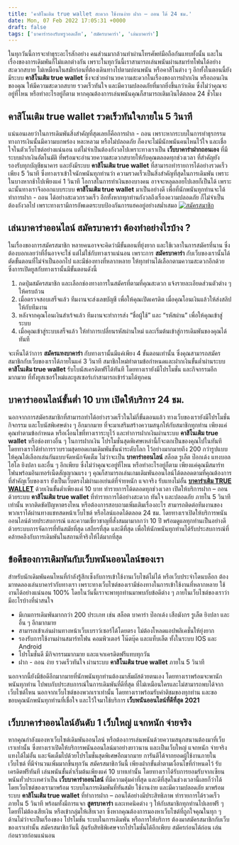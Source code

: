 ```yaml
---
title: 'คาสิโนเติม true wallet สะดวก ใช้งานง่าย ฝาก – ถอน ได้ 24 ชม.'
date: Mon, 07 Feb 2022 17:05:31 +0000
draft: false
tags: ['บาคาร่ารองรับทรูวอลเล็ท', 'สมัครบาคาร่า', 'เล่นบาคาร่า']
---
```


ในทุกวันนี้การจะทำธุระอะไรสักอย่าง คนส่วนมากล้วนทำผ่านโทรศัพท์มือถือกันแทบทั้งนั้น และในเรื่องของการเดิมพันก็ไม่แตกต่างกัน เพราะในทุกวันนี้เราสามารถเล่นพนันผ่านสมาร์ทโฟนได้อย่างสะดวกสบาย ไม่เหมือนในสมัยก่อนที่ต้องเดินทางไปตามบ่อนพนัน หรือคาสิโนต่าง ๆ อีกทั้งในตอนนี้ยังมีระบบ **คาสิโนเติม true wallet** ซึ่งจะช่วยอำนวยความสะดวกในเรื่องของการฝากเงิน หรือถอนเงินของคุณ ให้มีความสะดวกสบาย รวดเร็วทันใจ และมีความปลอดภัยที่มากยิ่งขึ้นกว่าเดิม ซึ่งไม่ว่าคุณจะอยู่ที่ไหน หรือทำอะไรอยู่ก็ตาม หากคุณต้องการเล่นพนันคุณก็สามารถเติมเงินได้ตลอด 24 ชั่วโมง

**คาสิโนเติม true wallet รวดเร็วทันใจภายใน 5 วินาที**
-----------------------------------------------------

แน่นอนเลยว่าในการเดิมพันสิ่งสำคัญที่สุดเลยก็คือการฝาก - ถอน เพราะหากระบบในการทำธุรกรรมทางการเงินนั้นมีความบกพร่อง หละหลวม หรือไม่ปลอดภัย ก็คงจะไม่มีนักพนันคนไหนไว้ใจ และเชื่อใจในตัวเว็บไซต์อย่างแน่นอน แต่ไม่จำเป็นต้องกังวลไปเพราะทางเราเป็น **เว็บบาคาร่าฝากถอนเอง** ที่มีระบบฝากเงินอัตโนมัติ ที่พร้อมจะอำนวยความสะดวกสบายให้กับคุณตลอดทุกช่วงเวลา ที่สำคัญยังรองรับทุกบัญชีธนาคาร และยังมีระบบ **คาสิโนเติม true wallet** ที่สามารถทำรายการได้อย่างรวดเร็วเพียง 5 วินาที ซึ่งทางเราเข้าใจนักพนันทุกท่านว่า ความรวดเร็วเป็นสิ่งสำคัญที่สุดในการเดิมพัน เพราะในบางหากช้าไปเพียงแค่ 1 วินาที โอกาสในการทำเงินของบางคน อาจจะหลุดลอยไปเลยก็เป็นได้ เพราะฉะนั้นทางเราจึงออกแบบระบบ **คาสิโนเติม true wallet** มาเป็นอย่างดี เพื่อที่นักพนันทุกท่านจะได้ทำการฝาก - ถอน ได้อย่างสะดวกรวดเร็ว อีกทั้งหากทุกท่านกังวลถึงเรื่องความปลอดภัย ก็ไม่จำเป็นต้องกังวลไป เพราะทางเรามีการอัพเดตระบบป้องกันการแฮคอยู่อย่างสม่ำเสมอ [![สมัครสมาชิก](register-button.png)](https://member.ufarec.com/register/?s=avfreex24;lang=th)

**เล่นบาคาร่าออนไลน์ สมัครบาคาร่า ต้องทำอย่างไรบ้าง ?**
-------------------------------------------------------

ในเรื่องของการสมัครสมาชิก หลายคนอาจจะคิดว่ามีขั้นตอนที่ยุ่งยาก และใช้เวลาในการสมัครที่นาน ซึ่งต้องบอกเลยว่าที่อื่นอาจจะใช่ แต่ไม่ใช่กับทางเราแน่นอน เพราะการ **สมัครบาคาร่า** กับเว็บของเรานั้นได้ตัดขั้นตอนที่ไม่จำเป็นออกไป และมีช่องทางที่หลากหลาย ให้ทุกท่านได้เลือกตามความสะดวกอีกด้วย ซึ่งการเปิดยูสกับทางเรานั้นมีขั้นตอนดังนี้

1.  กดปุ่มสมัครสมาชิก และเลือกช่องทางการในสมัครที่ตามที่คุณสะดวก แจ้งรายละเอียดส่วนตัวต่าง ๆ ให้ครบถ้วน
2.  เมื่อตรวจสอบเสร็จแล้ว ทีมงานจะส่งเลขบัญชี เพื่อให้คุณเปิดเครดิต เมื่อคุณโอนเงินแล้วให้ส่งสลิปให้กับทีมงาน
3.  หลังจากคุณโอนเงินสำเร้จแล้ว ทีมงานจะทำการส่ง “ชื่อผู้ใช้” และ “รหัสผ่าน” เพื่อให้คุณเข้าสู่ระบบ
4.  เมื่อคุณเข้าสู่ระบบเสร็จแล้ว ให้ทำการเปลี่ยนรหัสผ่านใหม่ และเริ่มต้นเข้าสู่การเดิมพันของคุณได้ทันที

จะเห็นได้ว่าการ **สมัครแทงบาคาร่า** กับทางเรานั้นมีแค่เพียง 4 ขั้นตอนเท่านั้น ซึ่งคุณสามารถสมัครสมาชิกกับเว็บของเราได้ภายในแค่ 3 วินาที สมาชิกใหม่ทำตามข้อกำหนดและฝากเงินขั้นต่ำผ่านระบบ **คาสิโนเติม true wallet** รับโบนัสเครดิตฟรีได้ทันที โดยทางเรายังมีโปรโมชั่น และกิจกรรมอีกมากมาย ที่ทั้งยูสเซอร์ใหม่และยูสเซอร์เก่าสามารถเข้าร่วมได้ทุกคน

**บาคาร่าออนไลน์ขั้นต่ำ 10 บาท เปิดให้บริการ 24 ชม.**
-----------------------------------------------------

นอกจากการสมัครสมาชิกที่สามารถทำได้อย่างรวดเร็วในไม่กี่ขั้นตอนแล้ว ทางเว็บของเรายังมีโปรโมชั่น กิจกรรม และโบนัสพิเศษต่าง ๆ อีกมากมาย ที่จะมาเสริมสร้างความสนุกให้กับสมาชิกทุกท่าน เพียงแค่คุณทำตามข้อกำหนด หรือเงื่อนไขที่ทางเราระบุไว้ และทำการฝากเงินผ่านระบบ **คาสิโนเติม true wallet** หรือช่องทางอื่น ๆ ในการฝากเงิน โปรโมชั่นสุดพิเศษเหล่านี้ก็จะตกเป็นของคุณไปในทันที โดยทางเราได้ทำการรวบรวมสุดยอดเกมเดิมพันชั้นนำระดับโลก ไว้อย่างมากมายถึง 200 กว่ารูปแบบให้คุณได้เลือกเล่นกันแบบจัดหนักจัดเต็ม ไม่ว่าจะเป็น **บาคาร่าออนไลน์** สล็อต รูเล็ต ป๊อกเด้ง แทงบอล ไฮโล ยิงปลา และอื่น ๆ อีกเพียบ ซึ่งไม่ว่าคุณจะอยู่ที่ไหน หรือทำอะไรอยู่ก็ตาม เพียงแค่คุณมีสมาร์ทโฟนพร้อมอินเทอร์เน็ตสัญญาณแรง ๆ คุณก็สามารถเล่นเกมเดิมพันออนไลน์ได้ตลอดตามที่คุณต้องการ ที่สำคัญเว็บของเรา ยังเป็นเว็บตรงไม่ผ่านเอเย่นต์ที่จ่ายหนัก แจกจริง รับแทงไม่อั้น [**บาคาร่าเติม TRUE WALLET**](/บาคาร่าเติม-true-wallet/) ด้วยเงินขั้นต่ำเพียงแค่ 10 บาท ทำรายการได้ตลอดทุกช่วงเวลา เปิดให้บริการฝาก – ถอน ด้วยระบบ **คาสิโนเติม true wallet** ที่ทำรายการได้อย่างสะดวก ทันใจ และปลอดภัย ภายใน 5 วินาทีเท่านั้น หากติดขัดปัญหาตรงไหน หรือต้องการสอบถามเพิ่มเติมเรื่องอะไร สามารถติดต่อทีมงานของพวกเราได้ผ่านทางแชทสดหน้าเว็บไซต์ หรือไลน์แอดได้ตลอด 24 ชม. โดยทางเราเปิดให้บริการพนันออนไลน์ด้วยประสบการณ์ และความเชี่ยวชาญที่สั่งสมมามากกว่า 10 ปี พร้อมดูแลทุกท่านเป็นอย่างดี ด้วยระบบการจัดการที่ทันสมัยที่สุด เสถียรที่สุด และดีที่สุด เพื่อให้นักพนันทุกท่านได้รับประสบการณ์ที่คล้ายคลึงกับการเดิมพันในสถานที่จริงให้ได้มากที่สุด

**ข้อดีของการเดิมพันกับเว็บพนันออนไลน์ของเรา**
----------------------------------------------

สำหรับนักเดิมพันคนไหนที่กำลังรู้สึกเซ็งกับการเข้าใช้งานเว็บไซต์ไม่ได้ หรือเว็บประจำโดนบล็อก ต้องมาทดลองเล่นบาคาร่ากับทางเรา เพราะทางเว็บไซต์ของเรามีช่องทางในการเข้าใช้งานที่หลากหลาย ใช้งานได้อย่างแน่นอน 100% โดยในวันนี้เราจะพาทุกท่านมาพบกับข้อดีต่าง ๆ ภายในเว็บไซต์ของเราว่ามีอะไรบ้างที่น่าสนใจ

*   มีเกมการเดิมพันมากกว่า 200 ประเภท เช่น สล็อต บาคาร่า ป๊อกเด้ง เสือมังกร รูเล็ต ยิงปลา และอื่น ๆ อีกมากมาย
*   สามารถเข้าเล่นผ่านทางหน้าเว็บเบราว์เซอร์ได้โดยตรง ไม่ต้องโหลดแอปพลิเคชั่นให้ยุ่งยาก
*   รองรับการใช้งานผ่านสมาร์ทโฟน คอมพิวเตอร์ โน๊ตบุ๊ค และแท็บเล็ต ทั้งในระบบ IOS และ Android
*   โปรโมชั่นดี มีกิจกรรมมากมาย และแจกเครดิตฟรีแทบทุกวัน
*   ฝาก - ถอน ง่าย รวดเร็วทันใจ ผ่านระบบ **คาสิโนเติม true wallet** ภายใน 5 วินาที

นอกจากนี้ยังมีข้อดีอีกมากมายที่นักพนันทุกท่านต้องมาสัมผัสด้วยตนเอง โดยทางเราพร้อมจะพานักพนันทุกท่าน ไปพบกับประสบการณ์ในการเดิมพันที่ดีที่สุด ที่ไม่เหมือนใครและไม่สามารถพบได้จากเว็บไซต์ไหน นอกจากเว็บไซต์ของพวกเราเท่านั้น โดยทางเราพร้อมรับคำติชมของทุกท่าน และขอขอบคุณนักพนันทุกท่านที่เชื่อใจ และไว้ใจมาใช้บริการ **เว็บพนันออนไลน์ที่ดีที่สุด** **2021**

**เว็บบาคาร่าออนไลน์อันดับ 1 เว็บใหญ่ แจกหนัก จ่ายจริง**
--------------------------------------------------------

หากคุณกำลังมองหาเว็บไซต์เดิมพันออนไลน์ หรือต้องการเล่นพนันด้วยความสนุกสนานต้องมาที่เว็บเราเท่านั้น ซึ่งทางเราเปิดให้บริการพนันออนไลน์มาอย่างยาวนาน และเป็นเว็บใหญ่ แจกหนัก จ่ายจริง แทงได้ไม่อั้น และจัดเต็มไปด้วยโปรโมชั่นสุดพิเศษอีกมากมาย การันตีได้จากยอดผู้ใช้งานภายในเว็บไซต์ ที่มีจำนวนเพิ่มมากขึ้นทุกวัน สมัครสมาชิกวันนี้ เพียงฝากขั้นต่ำตามเงื่อนไขที่กำหนดไว้ รับเครดิตฟรีทันที เล่นพนันขั้นต่ำเริ่มต้นเพียงแค่ 10 บาทเท่านั้น โดยทางเราได้รับการยอมรับจากเซียนพนันทั่วประเทศว่าเป็น **เว็บบาคาร่าออนไลน์** ที่มีความคุ้มค่าที่สุด และดีที่สุดในช่วงเวลานี้เลยก็ว่าได้ โดยเว็บไซต์ของเรามาพร้อม ระบบในการเดิมพันที่ทันสมัย ใช้งานง่าย และมีความปลอดภัย มาพร้อมระบบ **คาสิโนเติม true wallet** ที่ทำการฝาก – ถอนได้อย่างมีประสิทธิภาพ ทำรายการได้รวดเร็วภายใน 5 วินาที พร้อมทั้งมีการแจก **สูตรบาคาร่า** และเทคนิคต่าง ๆ ให้กับสมาชิกทุกท่านไปเลยฟรี ๆ โดยที่ไม่ต้องเสียเงิน หรือเข้ากลุ่มให้เสียเวลา ซึ่งหากคุณต้องการมองหาเว็บไซต์ที่ถูกใจคุณในทุก ๆ ด้านไม่ว่าจะเป็นเรื่องของ โปรโมชั่น ระบบในการเดิมพัน หรือการให้บริการ ต้องมาสมัครสมาชิกกับเว็บของเราเท่านั้น สมัครสมาชิกวันนี้ ลุ้นรับสิทธิพิเศษจากโปรโมชั่นได้อีกเพียบ สมัครก่อนได้ก่อน เล่นก่อนรวยก่อนแน่นอน